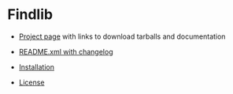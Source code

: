 # Findlib

 - [Project page](http://projects.camlcity.org/projects/findlib)
   with links to download tarballs and documentation

 - [README.xml with changelog](doc/README.xml)

 - [Installation](INSTALL)

 - [License](LICENSE)

